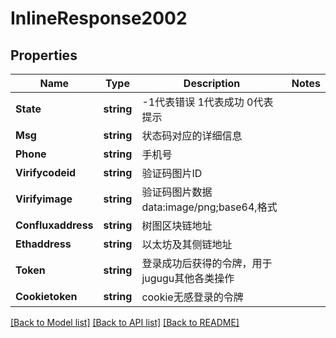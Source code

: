# InlineResponse2002

## Properties

Name | Type | Description | Notes
------------ | ------------- | ------------- | -------------
**State** | **string** | -1代表错误 1代表成功 0代表提示 | 
**Msg** | **string** | 状态码对应的详细信息 | 
**Phone** | **string** | 手机号 | 
**Virifycodeid** | **string** | 验证码图片ID | 
**Virifyimage** | **string** | 验证码图片数据data:image/png;base64,格式 | 
**Confluxaddress** | **string** | 树图区块链地址 | 
**Ethaddress** | **string** | 以太坊及其侧链地址 | 
**Token** | **string** | 登录成功后获得的令牌，用于jugugu其他各类操作 | 
**Cookietoken** | **string** | cookie无感登录的令牌 | 

[[Back to Model list]](../README.md#documentation-for-models) [[Back to API list]](../README.md#documentation-for-api-endpoints) [[Back to README]](../README.md)



